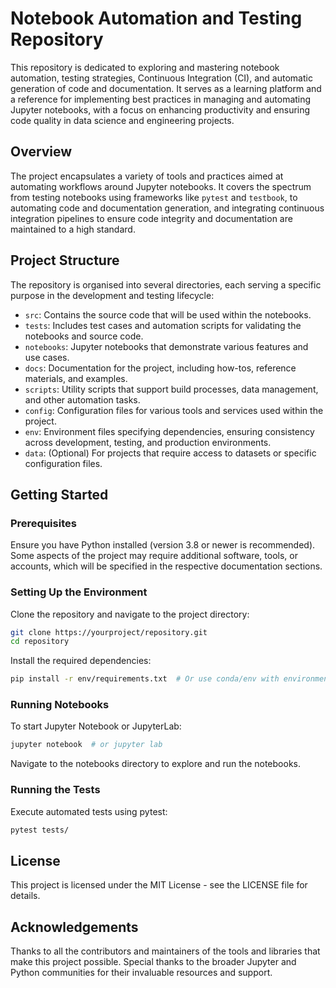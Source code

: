 # Notebook Automation and Testing Repository

This repository is dedicated to exploring and mastering notebook automation, testing strategies, Continuous Integration (CI), and automatic generation of code and documentation. It serves as a learning platform and a reference for implementing best practices in managing and automating Jupyter notebooks, with a focus on enhancing productivity and ensuring code quality in data science and engineering projects.

## Overview

The project encapsulates a variety of tools and practices aimed at automating workflows around Jupyter notebooks. It covers the spectrum from testing notebooks using frameworks like `pytest` and `testbook`, to automating code and documentation generation, and integrating continuous integration pipelines to ensure code integrity and documentation are maintained to a high standard.

## Project Structure

The repository is organised into several directories, each serving a specific purpose in the development and testing lifecycle:

- `src`: Contains the source code that will be used within the notebooks.
- `tests`: Includes test cases and automation scripts for validating the notebooks and source code.
- `notebooks`: Jupyter notebooks that demonstrate various features and use cases.
- `docs`: Documentation for the project, including how-tos, reference materials, and examples.
- `scripts`: Utility scripts that support build processes, data management, and other automation tasks.
- `config`: Configuration files for various tools and services used within the project.
- `env`: Environment files specifying dependencies, ensuring consistency across development, testing, and production environments.
- `data`: (Optional) For projects that require access to datasets or specific configuration files.

## Getting Started

### Prerequisites

Ensure you have Python installed (version 3.8 or newer is recommended). Some aspects of the project may require additional software, tools, or accounts, which will be specified in the respective documentation sections.

### Setting Up the Environment

Clone the repository and navigate to the project directory:

```bash
git clone https://yourproject/repository.git
cd repository
```

Install the required dependencies:
```bash
pip install -r env/requirements.txt  # Or use conda/env with environment.yml
```

### Running Notebooks
To start Jupyter Notebook or JupyterLab:
```bash
jupyter notebook  # or jupyter lab
```

Navigate to the notebooks directory to explore and run the notebooks.

### Running the Tests
Execute automated tests using pytest:
```bash
pytest tests/
```

## License
This project is licensed under the MIT License - see the LICENSE file for details.

## Acknowledgements
Thanks to all the contributors and maintainers of the tools and libraries that make this project possible.
Special thanks to the broader Jupyter and Python communities for their invaluable resources and support.
